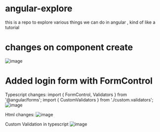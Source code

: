 # angular-explore
this is a repo to explore various things we can do in angular , kind of like a tutorial 

# changes on component create

![image](https://user-images.githubusercontent.com/20777854/149267083-c07468d3-f646-4cd4-a1c9-9eb11b6bec6e.png)

# Added login form with FormControl

Typescript changes:
import { FormControl, Validators } from '@angular/forms';
import { CustomValidators } from './custom.validators';
![image](https://user-images.githubusercontent.com/20777854/149295571-2f6fbd9d-e2d8-4cdb-a36f-d002f1c1dcd7.png)

Html changes:
![image](https://user-images.githubusercontent.com/20777854/149295690-324cbc21-b028-44f6-9c0d-7ea8fb55a59d.png)

Custom Validation in typescript
![image](https://user-images.githubusercontent.com/20777854/149295792-1271acc8-1d2f-4c28-a403-a7fce97087c7.png)

